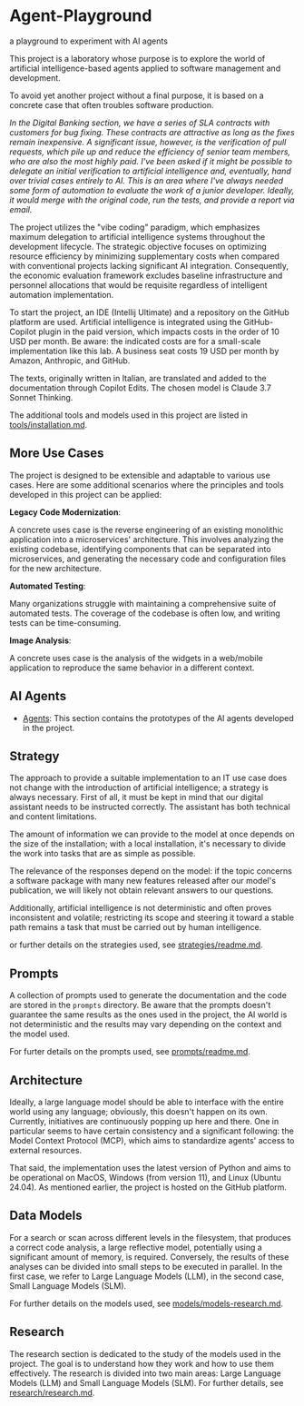 # Agent-Playground
a playground to experiment with AI agents

This project is a laboratory whose purpose is to explore the world of artificial intelligence-based agents applied to software management and development.

To avoid yet another project without a final purpose, it is based on a concrete case that often troubles software production.

*In the Digital Banking section, we have a series of SLA contracts with customers for bug fixing. These contracts are attractive as long as the fixes remain inexpensive. A significant issue, however, is the verification of pull requests, which pile up and reduce the efficiency of senior team members, who are also the most highly paid. I've been asked if it might be possible to delegate an initial verification to artificial intelligence and, eventually, hand over trivial cases entirely to AI. This is an area where I've always needed some form of automation to evaluate the work of a junior developer. Ideally, it would merge with the original code, run the tests, and provide a report via email.*

The project utilizes the "vibe coding" paradigm, which emphasizes maximum delegation to artificial intelligence systems throughout the development lifecycle. The strategic objective focuses on optimizing resource efficiency by minimizing supplementary costs when compared with conventional projects lacking significant AI integration. Consequently, the economic evaluation framework excludes baseline infrastructure and personnel allocations that would be requisite regardless of intelligent automation implementation.

To start the project, an IDE (Intellij Ultimate) and a repository on the GitHub platform are used. Artificial intelligence is integrated using the GitHub-Copilot plugin in the paid version, which impacts costs in the order of 10 USD per month. Be aware: the indicated costs are for a small-scale implementation like this lab. A business seat costs 19 USD per month by Amazon, Anthropic, and GitHub.

The texts, originally written in Italian, are translated and added to the documentation through Copilot Edits. The chosen model is Claude 3.7 Sonnet Thinking.

The additional tools and models used in this project are listed in [tools/installation.md](tools/installation.md).

## More Use Cases

The project is designed to be extensible and adaptable to various use cases. Here are some additional scenarios where the principles and tools developed in this project can be applied:

**Legacy Code Modernization**: 

A concrete uses case is the reverse engineering of an existing monolithic application into a microservices' architecture. 
This involves analyzing the existing codebase, identifying components that can be separated into microservices, 
and generating the necessary code and configuration files for the new architecture.

**Automated Testing**: 

Many organizations struggle with maintaining a comprehensive suite of automated tests. 
The coverage of the codebase is often low, and writing tests can be time-consuming.

**Image Analysis**:

A concrete uses case is the analysis of the widgets in a web/mobile application to reproduce the same behavior in a different context.

## AI Agents
- [Agents](agents/readme.md): This section contains the prototypes of the AI agents developed in the project.

## Strategy

The approach to provide a suitable implementation to an IT use case does not change with the introduction of artificial intelligence; a strategy is always necessary. First of all, it must be kept in mind that our digital assistant needs to be instructed correctly. The assistant has both technical and content limitations.

The amount of information we can provide to the model at once depends on the size of the installation; with a local installation, it's necessary to divide the work into tasks that are as simple as possible. 

The relevance of the responses depend on the model: if the topic concerns a software package with many new features released after our model's publication, we will likely not obtain relevant answers to our questions.

Additionally, artificial intelligence is not deterministic and often proves inconsistent and volatile; restricting its scope and steering it toward a stable path remains a task that must be carried out by human intelligence.

or further details on the strategies used, see [strategies/readme.md](strategies/readme.md).

## Prompts

A collection of prompts used to generate the documentation and the code are stored in the `prompts` directory.
Be aware that the prompts doesn't guarantee the same results as the ones used in the project, 
the AI world is not deterministic and the results may vary depending on the context and the model used.

For furter details on the prompts used, see [prompts/readme.md](prompts/readme.md).

## Architecture

Ideally, a large language model should be able to interface with the entire world using any language; obviously, this doesn't happen on its own. Currently, initiatives are continuously popping up here and there. One in particular seems to have certain consistency and a significant following: the Model Context Protocol (MCP), which aims to standardize agents' access to external resources.

That said, the implementation uses the latest version of Python and aims to be operational on MacOS, Windows (from version 11), and Linux (Ubuntu 24.04). As mentioned earlier, the project is hosted on the GitHub platform.

## Data Models

For a search or scan across different levels in the filesystem, that produces a correct code analysis, a large reflective model, potentially using a significant amount of memory, is required. Conversely, the results of these analyses can be divided into small steps to be executed in parallel. In the first case, we refer to Large Language Models (LLM), in the second case, Small Language Models (SLM).

For further details on the models used, see [models/models-research.md](models/models-research.md).

## Research

The research section is dedicated to the study of the models used in the project. The goal is to understand how they work and how to use them effectively. The research is divided into two main areas: Large Language Models (LLM) and Small Language Models (SLM). For further details, see [research/research.md](research/research.md).

